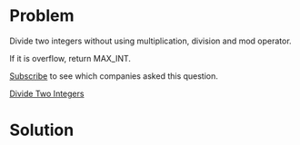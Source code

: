 
# Problem

Divide two integers without using multiplication, division and mod operator.

If it is overflow, return MAX_INT.

[Subscribe](/subscribe/) to see which companies asked this question.



[Divide Two Integers](https://leetcode.com/problems/divide-two-integers)

# Solution



